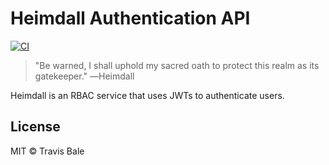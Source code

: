# Heimdall Authentication API

[![CI](https://github.com/travisbale/heimdall/actions/workflows/deploy.yml/badge.svg)](https://github.com/travisbale/heimdall/actions/workflows/deploy.yml)

> "Be warned, I shall uphold my sacred oath to protect this realm as its gatekeeper." ―Heimdall

Heimdall is an RBAC service that uses JWTs to authenticate users.

## License

MIT © Travis Bale

